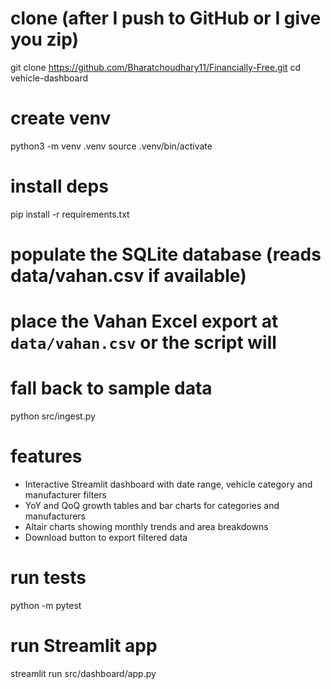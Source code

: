 # clone (after I push to GitHub or I give you zip)
git clone https://github.com/Bharatchoudhary11/Financially-Free.git
cd vehicle-dashboard

# create venv
python3 -m venv .venv
source .venv/bin/activate

# install deps
pip install -r requirements.txt

# populate the SQLite database (reads data/vahan.csv if available)
# place the Vahan Excel export at ``data/vahan.csv`` or the script will
# fall back to sample data
python src/ingest.py

# features
- Interactive Streamlit dashboard with date range, vehicle category and manufacturer filters
- YoY and QoQ growth tables and bar charts for categories and manufacturers
- Altair charts showing monthly trends and area breakdowns
- Download button to export filtered data

# run tests
python -m pytest

# run Streamlit app
streamlit run src/dashboard/app.py
